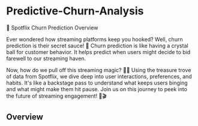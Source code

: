 # Predictive-Churn-Analysis

🚀 Spotflix Churn Prediction Overview

Ever wondered how streaming platforms keep you hooked? Well, churn prediction is their secret sauce! 🍿 Churn prediction is like having a crystal ball for customer behavior. It helps predict when users might decide to bid farewell to our streaming haven.

Now, how do we pull off this streaming magic? 🎩✨ Using the treasure trove of data from Spotflix, we dive deep into user interactions, preferences, and habits. It's like a backstage pass to understand what keeps users binging and what might make them hit pause. Join us on this journey to peek into the future of streaming engagement! 🚀🎬

## Overview 
